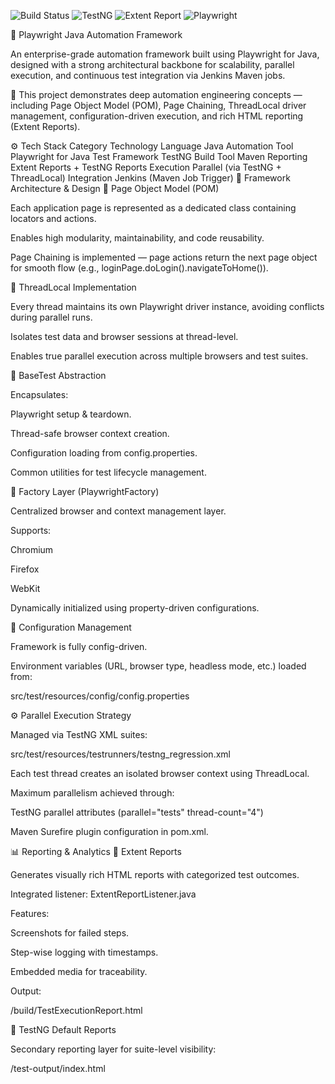 ![Build Status](https://img.shields.io/badge/build-passing-brightgreen)
![TestNG](https://img.shields.io/badge/testng-7.9-blue)
![Extent Report](https://img.shields.io/badge/report-extent-orange)
![Playwright](https://img.shields.io/badge/automation-playwright-success)

🧩 Playwright Java Automation Framework    

An enterprise-grade automation framework built using Playwright for Java, designed with a strong architectural backbone for scalability, parallel execution, and continuous test integration via Jenkins Maven jobs.  

🚀 This project demonstrates deep automation engineering concepts — including Page Object Model (POM), Page Chaining, ThreadLocal driver management, configuration-driven execution, and rich HTML reporting   (Extent Reports).    

⚙️ Tech Stack
Category	Technology
Language	Java
Automation Tool	Playwright for Java
Test Framework	TestNG
Build Tool	Maven
Reporting	Extent Reports + TestNG Reports
Execution	Parallel (via TestNG + ThreadLocal)
Integration	Jenkins (Maven Job Trigger)
🧱 Framework Architecture & Design
🔹 Page Object Model (POM)

Each application page is represented as a dedicated class containing locators and actions.

Enables high modularity, maintainability, and code reusability.

Page Chaining is implemented — page actions return the next page object for smooth flow (e.g., loginPage.doLogin().navigateToHome()).

🔹 ThreadLocal Implementation

Every thread maintains its own Playwright driver instance, avoiding conflicts during parallel runs.

Isolates test data and browser sessions at thread-level.

Enables true parallel execution across multiple browsers and test suites.

🔹 BaseTest Abstraction

Encapsulates:

Playwright setup & teardown.

Thread-safe browser context creation.

Configuration loading from config.properties.

Common utilities for test lifecycle management.

🔹 Factory Layer (PlaywrightFactory)

Centralized browser and context management layer.

Supports:

Chromium

Firefox

WebKit

Dynamically initialized using property-driven configurations.

🔹 Configuration Management

Framework is fully config-driven.

Environment variables (URL, browser type, headless mode, etc.) loaded from:

src/test/resources/config/config.properties

⚙️ Parallel Execution Strategy

Managed via TestNG XML suites:

src/test/resources/testrunners/testng_regression.xml


Each test thread creates an isolated browser context using ThreadLocal.

Maximum parallelism achieved through:

TestNG parallel attributes (parallel="tests" thread-count="4")

Maven Surefire plugin configuration in pom.xml.

📊 Reporting & Analytics
🔸 Extent Reports

Generates visually rich HTML reports with categorized test outcomes.

Integrated listener: ExtentReportListener.java

Features:

Screenshots for failed steps.

Step-wise logging with timestamps.

Embedded media for traceability.

Output:

/build/TestExecutionReport.html

🔸 TestNG Default Reports

Secondary reporting layer for suite-level visibility:

/test-output/index.html

